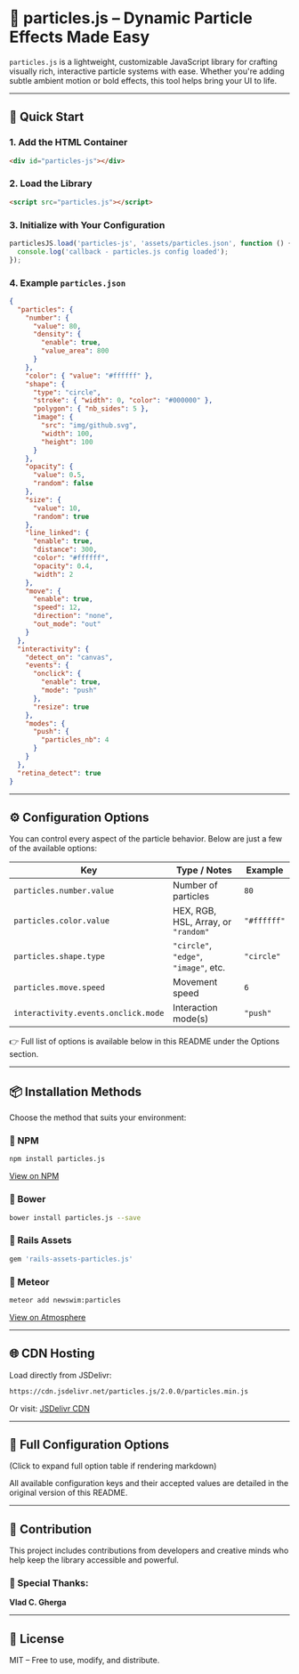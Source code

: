 
# 🎇 particles.js – Dynamic Particle Effects Made Easy

`particles.js` is a lightweight, customizable JavaScript library for crafting visually rich, interactive particle systems with ease. Whether you're adding subtle ambient motion or bold effects, this tool helps bring your UI to life.

---

## 🚀 Quick Start

### 1. Add the HTML Container
```html
<div id="particles-js"></div>
```

### 2. Load the Library
```html
<script src="particles.js"></script>
```

### 3. Initialize with Your Configuration
```javascript
particlesJS.load('particles-js', 'assets/particles.json', function () {
  console.log('callback - particles.js config loaded');
});
```

### 4. Example `particles.json`
```json
{
  "particles": {
    "number": {
      "value": 80,
      "density": {
        "enable": true,
        "value_area": 800
      }
    },
    "color": { "value": "#ffffff" },
    "shape": {
      "type": "circle",
      "stroke": { "width": 0, "color": "#000000" },
      "polygon": { "nb_sides": 5 },
      "image": {
        "src": "img/github.svg",
        "width": 100,
        "height": 100
      }
    },
    "opacity": {
      "value": 0.5,
      "random": false
    },
    "size": {
      "value": 10,
      "random": true
    },
    "line_linked": {
      "enable": true,
      "distance": 300,
      "color": "#ffffff",
      "opacity": 0.4,
      "width": 2
    },
    "move": {
      "enable": true,
      "speed": 12,
      "direction": "none",
      "out_mode": "out"
    }
  },
  "interactivity": {
    "detect_on": "canvas",
    "events": {
      "onclick": {
        "enable": true,
        "mode": "push"
      },
      "resize": true
    },
    "modes": {
      "push": {
        "particles_nb": 4
      }
    }
  },
  "retina_detect": true
}
```

---

## ⚙️ Configuration Options

You can control every aspect of the particle behavior. Below are just a few of the available options:

| Key                             | Type / Notes                            | Example        |
|----------------------------------|------------------------------------------|----------------|
| `particles.number.value`        | Number of particles                      | `80`           |
| `particles.color.value`         | HEX, RGB, HSL, Array, or `"random"`      | `"#ffffff"`    |
| `particles.shape.type`          | `"circle"`, `"edge"`, `"image"`, etc.    | `"circle"`     |
| `particles.move.speed`          | Movement speed                           | `6`            |
| `interactivity.events.onclick.mode` | Interaction mode(s)                   | `"push"`       |

👉 Full list of options is available below in this README under the Options section.

---

## 📦 Installation Methods

Choose the method that suits your environment:

### 🔹 NPM
```bash
npm install particles.js
```
[View on NPM](https://www.npmjs.com/package/particles.js)

### 🔹 Bower
```bash
bower install particles.js --save
```

### 🔹 Rails Assets
```ruby
gem 'rails-assets-particles.js'
```

### 🔹 Meteor
```bash
meteor add newswim:particles
```
[View on Atmosphere](https://atmospherejs.com/newswim/particles)

---

## 🌐 CDN Hosting

Load directly from JSDelivr:

```html
https://cdn.jsdelivr.net/particles.js/2.0.0/particles.min.js
```

Or visit: [JSDelivr CDN](https://www.jsdelivr.com/package/npm/particles.js)

---

## 📘 Full Configuration Options

(Click to expand full option table if rendering markdown)

All available configuration keys and their accepted values are detailed in the original version of this README.

---

## 🤝 Contribution

This project includes contributions from developers and creative minds who help keep the library accessible and powerful.

### 👤 Special Thanks:
**Vlad C. Gherga** 

---

## 🌟 License

MIT – Free to use, modify, and distribute.
